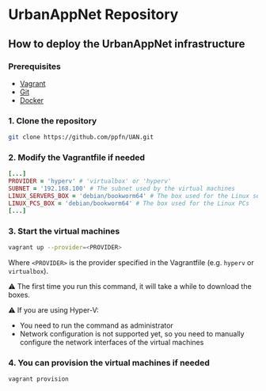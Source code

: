 # UrbanAppNet Repository

## How to deploy the UrbanAppNet infrastructure

### Prerequisites
- [Vagrant](https://www.vagrantup.com/) 
- [Git](https://git-scm.com/)
- [Docker](https://www.docker.com/)

### 1. Clone the repository
```bash
git clone https://github.com/ppfn/UAN.git
```

### 2. Modify the Vagrantfile if needed
```ruby
[...]
PROVIDER = 'hyperv' # 'virtualbox' or 'hyperv'
SUBNET = '192.168.100' # The subnet used by the virtual machines
LINUX_SERVERS_BOX = 'debian/bookworm64' # The box used for the Linux servers
LINUX_PCS_BOX = 'debian/bookworm64' # The box used for the Linux PCs
[...]
```

### 3. Start the virtual machines
```bash
vagrant up --provider=<PROVIDER>
```
Where `<PROVIDER>` is the provider specified in the Vagrantfile (e.g. `hyperv` or `virtualbox`).

:warning: The first time you run this command, it will take a while to download the boxes.

:warning: If you are using Hyper-V:
- You need to run the command as administrator
- Network configuration is not supported yet, so you need to manually configure the network interfaces of the virtual machines

### 4. You can provision the virtual machines if needed
```bash
vagrant provision
```
